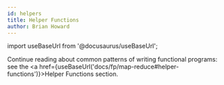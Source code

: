 ```yaml
---
id: helpers
title: Helper Functions
author: Brian Howard
---
```

import useBaseUrl from '@docusaurus/useBaseUrl';

Continue reading about common patterns of writing functional programs: see the <a href={useBaseUrl('docs/fp/map-reduce#helper-functions')}>Helper Functions</a> section.